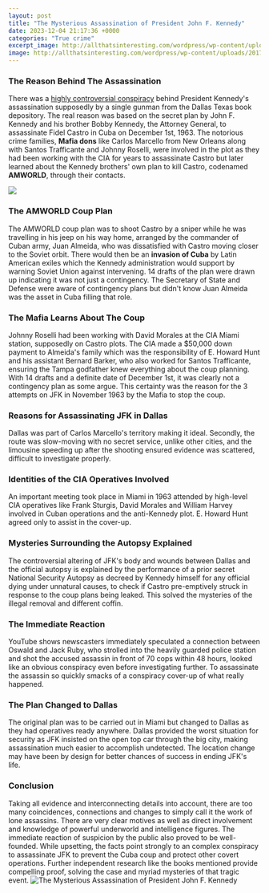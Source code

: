 ```yaml
---
layout: post
title: "The Mysterious Assassination of President John F. Kennedy"
date: 2023-12-04 21:17:36 +0000
categories: "True crime"
excerpt_image: http://allthatsinteresting.com/wordpress/wp-content/uploads/2017/07/kennedy-assassination-motorcade-side.jpg
image: http://allthatsinteresting.com/wordpress/wp-content/uploads/2017/07/kennedy-assassination-motorcade-side.jpg
---
```


### The Reason Behind The Assassination
There was a [highly controversial conspiracy](https://store.fi.io.vn/womens-girl-who-loves-scotties-scottish-terrier-dog-breed-owner-1) behind President Kennedy's assassination supposedly by a single gunman from the Dallas Texas book depository. The real reason was based on the secret plan by John F. Kennedy and his brother Bobby Kennedy, the Attorney General, to assassinate Fidel Castro in Cuba on December 1st, 1963. The notorious crime families, **Mafia dons** like Carlos Marcello from New Orleans along with Santos Trafficante and Johnny Roselli, were involved in the plot as they had been working with the CIA for years to assassinate Castro but later learned about the Kennedy brothers' own plan to kill Castro, codenamed **AMWORLD**, through their contacts. 

![](https://www.pennlive.com/resizer/-mZcvx8w0n_xhNg1-A_qI2bOBNI=/1280x0/smart/arc-anglerfish-arc2-prod-advancelocal.s3.amazonaws.com/public/3ACLPTAWZFGW5CWZWI3KTMA5T4.jpg)
### The AMWORLD Coup Plan
The AMWORLD coup plan was to shoot Castro by a sniper while he was travelling in his jeep on his way home, arranged by the commander of Cuban army, Juan Almeida, who was dissatisfied with Castro moving closer to the Soviet orbit. There would then be an **invasion of Cuba** by Latin American exiles which the Kennedy administration would support by warning Soviet Union against intervening. 14 drafts of the plan were drawn up indicating it was not just a contingency. The Secretary of State and Defense were aware of contingency plans but didn't know Juan Almeida was the asset in Cuba filling that role. 
### The Mafia Learns About The Coup
Johnny Roselli had been working with David Morales at the CIA Miami station, supposedly on Castro plots. The CIA made a $50,000 down payment to Almeida's family which was the responsibility of E. Howard Hunt and his assistant Bernard Barker, who also worked for Santos Trafficante, ensuring the Tampa godfather knew everything about the coup planning. With 14 drafts and a definite date of December 1st, it was clearly not a contingency plan as some argue. This certainty was the reason for the 3 attempts on JFK in November 1963 by the Mafia to stop the coup.
### Reasons for Assassinating JFK in Dallas
Dallas was part of Carlos Marcello's territory making it ideal. Secondly, the route was slow-moving with no secret service, unlike other cities, and the limousine speeding up after the shooting ensured evidence was scattered, difficult to investigate properly. 
### Identities of the CIA Operatives Involved
An important meeting took place in Miami in 1963 attended by high-level CIA operatives like Frank Sturgis, David Morales and William Harvey involved in Cuban operations and the anti-Kennedy plot. E. Howard Hunt agreed only to assist in the cover-up. 
### Mysteries Surrounding the Autopsy Explained
The controversial altering of JFK's body and wounds between Dallas and the official autopsy is explained by the performance of a prior secret National Security Autopsy as decreed by Kennedy himself for any official dying under unnatural causes, to check if Castro pre-emptively struck in response to the coup plans being leaked. This solved the mysteries of the illegal removal and different coffin.
### The Immediate Reaction 
YouTube shows newscasters immediately speculated a connection between Oswald and Jack Ruby, who strolled into the heavily guarded police station and shot the accused assassin in front of 70 cops within 48 hours, looked like an obvious conspiracy even before investigating further. To assassinate the assassin so quickly smacks of a conspiracy cover-up of what really happened.
### The Plan Changed to Dallas
The original plan was to be carried out in Miami but changed to Dallas as they had operatives ready anywhere. Dallas provided the worst situation for security as JFK insisted on the open top car through the big city, making assassination much easier to accomplish undetected. The location change may have been by design for better chances of success in ending JFK's life.
### Conclusion
Taking all evidence and interconnecting details into account, there are too many coincidences, connections and changes to simply call it the work of lone assassins. There are very clear motives as well as direct involvement and knowledge of powerful underworld and intelligence figures. The immediate reaction of suspicion by the public also proved to be well-founded. While upsetting, the facts point strongly to an complex conspiracy to assassinate JFK to prevent the Cuba coup and protect other covert operations. Further independent research like the books mentioned provide compelling proof, solving the case and myriad mysteries of that tragic event.
![The Mysterious Assassination of President John F. Kennedy](http://allthatsinteresting.com/wordpress/wp-content/uploads/2017/07/kennedy-assassination-motorcade-side.jpg)